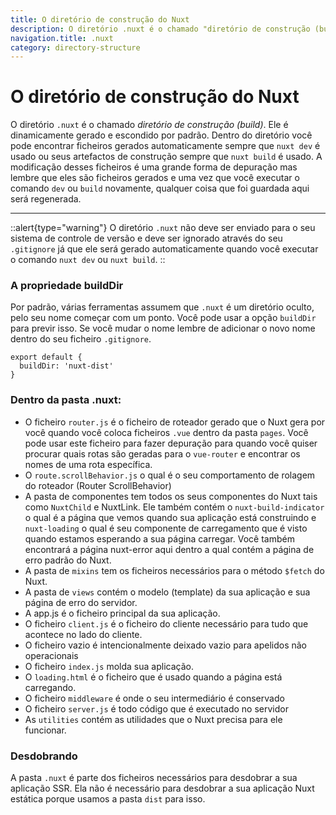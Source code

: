 ```yaml
---
title: O diretório de construção do Nuxt
description: O diretório .nuxt é o chamado "diretório de construção (build)". Ele é dinamicamente gerado e escondido por padrão. Dentro do diretório você pode encontrar ficheiros gerados automaticamente sempre que nuxt dev é usado ou seus artefactos de construção sempre que nuxt build é usado.
navigation.title: .nuxt
category: directory-structure
---
```


# O diretório de construção do Nuxt

O diretório `.nuxt` é o chamado _diretório de construção (build)_. Ele é dinamicamente gerado e escondido por padrão. Dentro do diretório você pode encontrar ficheiros gerados automaticamente sempre que `nuxt dev` é usado ou seus artefactos de construção sempre que `nuxt build` é usado. A modificação desses ficheiros é uma grande forma de depuração mas lembre que eles são ficheiros gerados e uma vez que você executar o comando `dev` ou `build` novamente, qualquer coisa que foi guardada aqui será regenerada.

---

::alert{type="warning"}
O diretório `.nuxt` não deve ser enviado para o seu sistema de controle de versão e deve ser ignorado através do seu `.gitignore` já que ele será gerado automaticamente quando você executar o comando `nuxt dev` ou `nuxt build`.
::

### A propriedade buildDir

Por padrão, várias ferramentas assumem que `.nuxt` é um diretório oculto, pelo seu nome começar com um ponto. Você pode usar a opção `buildDir` para previr isso. Se você mudar o nome lembre de adicionar o novo nome dentro do seu ficheiro `.gitignore`.

```js{}[nuxt.config.js]
export default {
  buildDir: 'nuxt-dist'
}
```

### Dentro da pasta .nuxt:

- O ficheiro `router.js` é o ficheiro de roteador gerado que o Nuxt gera por você quando você coloca ficheiros `.vue` dentro da pasta `pages`. Você pode usar este ficheiro para fazer depuração para quando você quiser procurar quais rotas são geradas para o `vue-router` e encontrar os nomes de uma rota específica.
- O `route.scrollBehavior.js` o qual é o seu comportamento de rolagem do roteador (Router ScrollBehavior)
- A pasta de componentes tem todos os seus componentes do Nuxt tais como `NuxtChild` e NuxtLink. Ele também contém o `nuxt-build-indicator` o qual é a página que vemos quando sua aplicação está construindo e `nuxt-loading` o qual é seu componente de carregamento que é visto quando estamos esperando a sua página carregar. Você também encontrará a página nuxt-error aqui dentro a qual contém a página de erro padrão do Nuxt.
- A pasta de `mixins` tem os ficheiros necessários para o método `$fetch` do Nuxt.
- A pasta de `views` contém o modelo (template) da sua aplicação e sua página de erro do servidor.
- A app.js é o ficheiro principal da sua aplicação.
- O ficheiro `client.js` é o ficheiro do cliente necessário para tudo que acontece no lado do cliente.
- O ficheiro vazio é intencionalmente deixado vazio para apelidos não operacionais
- O ficheiro `index.js` molda sua aplicação.
- O `loading.html` é o ficheiro que é usado quando a página está carregando.
- O ficheiro `middleware` é onde o seu intermediário é conservado
- O ficheiro `server.js` é todo código que é executado no servidor
- As `utilities` contém as utilidades que o Nuxt precisa para ele funcionar.

### Desdobrando

A pasta `.nuxt` é parte dos ficheiros necessários para desdobrar a sua aplicação SSR. Ela não é necessário para desdobrar a sua aplicação Nuxt estática porque usamos a pasta `dist` para isso.
